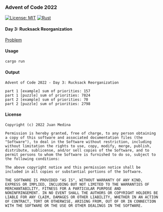 ### Advent of Code 2022

[![License: MIT](https://img.shields.io/badge/License-MIT-yellow.svg?style=for-the-badge)](https://opensource.org/licenses/MIT)
[![Rust](https://img.shields.io/badge/rust-%23000000.svg?style=for-the-badge&logo=rust&logoColor=white)](https://www.rust-lang.org/)

#### Day 3: Rucksack Reorganization

[Problem](https://adventofcode.com/2022/day/3)

#### Usage 

```bash
cargo run
```

#### Output

```
Advent of Code 2022 - Day 3: Rucksack Reorganization

part 1 [example] sum of priorities: 157
part 1 [puzzle] sum of priorities: 7824
part 2 [example] sum of priorities: 70
part 2 [puzzle] sum of priorities: 2798
```
#### License
```
Copyright (c) 2022 Juan Medina

Permission is hereby granted, free of charge, to any person obtaining
a copy of this software and associated documentation files (the
"Software"), to deal in the Software without restriction, including
without limitation the rights to use, copy, modify, merge, publish,
distribute, sublicense, and/or sell copies of the Software, and to
permit persons to whom the Software is furnished to do so, subject to
the following conditions:

The above copyright notice and this permission notice shall be
included in all copies or substantial portions of the Software.

THE SOFTWARE IS PROVIDED "AS IS", WITHOUT WARRANTY OF ANY KIND,
EXPRESS OR IMPLIED, INCLUDING BUT NOT LIMITED TO THE WARRANTIES OF
MERCHANTABILITY, FITNESS FOR A PARTICULAR PURPOSE AND
NONINFRINGEMENT. IN NO EVENT SHALL THE AUTHORS OR COPYRIGHT HOLDERS BE
LIABLE FOR ANY CLAIM, DAMAGES OR OTHER LIABILITY, WHETHER IN AN ACTION
OF CONTRACT, TORT OR OTHERWISE, ARISING FROM, OUT OF OR IN CONNECTION
WITH THE SOFTWARE OR THE USE OR OTHER DEALINGS IN THE SOFTWARE.
```
